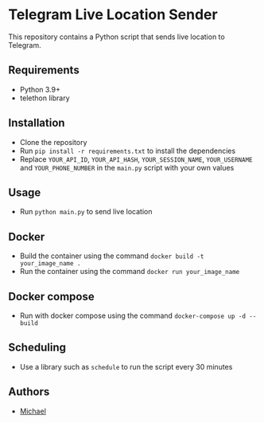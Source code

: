 # Telegram Live Location Sender

This repository contains a Python script that sends live location to Telegram.

## Requirements
- Python 3.9+
- telethon library

## Installation
- Clone the repository
- Run `pip install -r requirements.txt` to install the dependencies
- Replace `YOUR_API_ID`, `YOUR_API_HASH`, `YOUR_SESSION_NAME`, `YOUR_USERNAME` and `YOUR_PHONE_NUMBER` in the `main.py` script with your own values

## Usage
- Run `python main.py` to send live location

## Docker
- Build the container using the command `docker build -t your_image_name .`
- Run the container using the command `docker run your_image_name`

## Docker compose
- Run with docker compose using the command `docker-compose up -d --build`

## Scheduling
- Use a library such as `schedule` to run the script every 30 minutes

## Authors
- [Michael](https://github.com/michael2to3)
